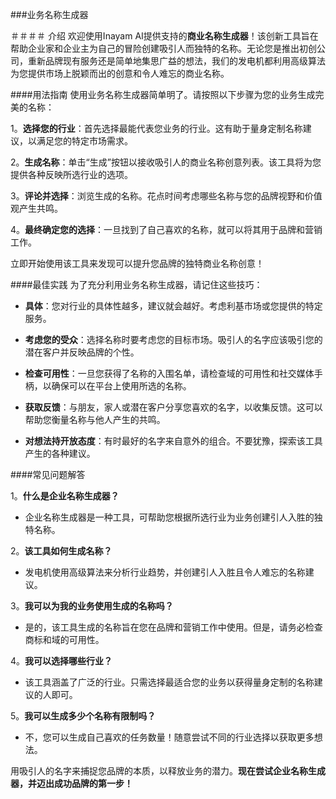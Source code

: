 ###业务名称生成器

＃＃＃＃ 介绍
欢迎使用Inayam AI提供支持的**商业名称生成器**！该创新工具旨在帮助企业家和企业主为自己的冒险创建吸引人而独特的名称。无论您是推出初创公司，重新品牌现有服务还是简单地集思广益的想法，我们的发电机都利用高级算法为您提供市场上脱颖而出的创意和令人难忘的商业名称。

####用法指南
使用业务名称生成器简单明了。请按照以下步骤为您的业务生成完美的名称：

1。**选择您的行业**：首先选择最能代表您业务的行业。这有助于量身定制名称建议，以满足您的特定市场需求。

2。**生成名称**：单击“生成”按钮以接收吸引人的商业名称创意列表。该工具将为您提供各种反映所选行业的选项。

3。**评论并选择**：浏览生成的名称。花点时间考虑哪些名称与您的品牌视野和价值观产生共鸣。

4。**最终确定您的选择**：一旦找到了自己喜欢的名称，就可以将其用于品牌和营销工作。

立即开始使用该工具来发现可以提升您品牌的独特商业名称创意！

####最佳实践
为了充分利用业务名称生成器，请记住这些技巧：

-  **具体**：您对行业的具体性越多，建议就会越好。考虑利基市场或您提供的特定服务。

-  **考虑您的受众**：选择名称时要考虑您的目标市场。吸引人的名字应该吸引您的潜在客户并反映品牌的个性。

-  **检查可用性**：一旦您获得了名称的入围名单，请检查域的可用性和社交媒体手柄，以确保可以在平台上使用所选的名称。

-  **获取反馈**：与朋友，家人或潜在客户分享您喜欢的名字，以收集反馈。这可以帮助您衡量名称与他人产生的共鸣。

-  **对想法持开放态度**：有时最好的名字来自意外的组合。不要犹豫，探索该工具产生的各种建议。

####常见问题解答

1。**什么是企业名称生成器？**
- 企业名称生成器是一种工具，可帮助您根据所选行业为业务创建引人入胜的独特名称。

2。**该工具如何生成名称？**
- 发电机使用高级算法来分析行业趋势，并创建引人入胜且令人难忘的名称建议。

3。**我可以为我的业务使用生成的名称吗？**
- 是的，该工具生成的名称旨在您在品牌和营销工作中使用。但是，请务必检查商标和域的可用性。

4。**我可以选择哪些行业？**
- 该工具涵盖了广泛的行业。只需选择最适合您的业务以获得量身定制的名称建议的人即可。

5。**我可以生成多少个名称有限制吗？**
- 不，您可以生成自己喜欢的任务数量！随意尝试不同的行业选择以获取更多想法。

用吸引人的名字来捕捉您品牌的本质，以释放业务的潜力。**现在尝试企业名称生成器，并迈出成功品牌的第一步！**